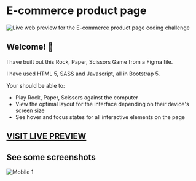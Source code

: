 # E-commerce product page

![Live web preview for the E-commerce product page coding challenge](./assets/images/game-desktop.gif)

## Welcome! 👋

I have built out this Rock, Paper, Scissors Game from a Figma file.

I have used HTML 5, SASS and Javascript, all in Bootstrap 5.

Your should be able to:

- Play Rock, Paper, Scissors against the computer
- View the optimal layout for the interface depending on their device's screen size
- See hover and focus states for all interactive elements on the page

## [VISIT LIVE PREVIEW](https://swckd.github.io/E-commerce-product-page/)

## See some screenshots
![Mobile 1](./assets/images/game-mobile.gif "Mobile 1")
